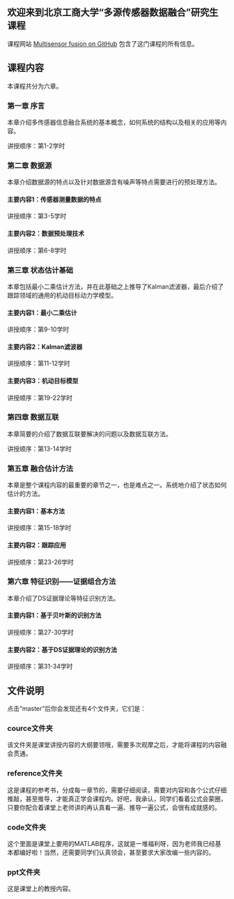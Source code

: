 ## 欢迎来到北京工商大学“多源传感器数据融合”研究生课程

课程网站 [Multisensor fusion on GitHub](https://github.com/Xue-boJin/Course-Multisensor-Fusion.git) 包含了这门课程的所有信息。

## 课程内容
   本课程共分为六章。
### 第一章	序言
本章介绍多传感器信息融合系统的基本概念，如何系统的结构以及相关的应用等内容。

讲授顺序：第1-2学时

### 第二章	数据源
本章介绍数据源的特点以及针对数据源含有噪声等特点需要进行的预处理方法。
#### 主要内容1：传感器测量数据的特点
讲授顺序：第3-5学时
#### 主要内容2：数据预处理技术
讲授顺序：第6-8学时

### 第三章	状态估计基础
本章包括最小二乘估计方法，并在此基础之上推导了Kalman滤波器，最后介绍了跟踪领域的通用的机动目标动力学模型。
#### 主要内容1：最小二乘估计
讲授顺序：第9-10学时
#### 主要内容2：Kalman滤波器
讲授顺序：第11-12学时
#### 主要内容3：机动目标模型
讲授顺序：第19-22学时

### 第四章	数据互联
本章简要的介绍了数据互联要解决的问题以及数据互联方法。

讲授顺序：第13-14学时

### 第五章	融合估计方法
本章是整个课程内容的最重要的章节之一，也是难点之一。系统地介绍了状态如何估计的方法。
#### 主要内容1：基本方法
讲授顺序：第15-18学时
#### 主要内容2：跟踪应用
讲授顺序：第23-26学时

### 第六章	特征识别——证据组合方法
本章介绍了DS证据理论等特征识别方法。
#### 主要内容1：基于贝叶斯的识别方法
讲授顺序：第27-30学时
#### 主要内容2：基于DS证据理论的识别方法
讲授顺序：第31-34学时


## 文件说明 

点击“master”后你会发现还有4个文件夹，它们是：
### cource文件夹
该文件夹是课堂讲授内容的大纲要领哦，需要多次观摩之后，才能将课程的内容融会贯通。

### reference文件夹
这是课程的参考书，分成每一章节的，需要仔细阅读，需要对内容和各个公式仔细推敲，甚至推导，才能真正学会课程内。好吧，我承认，同学们看着公式会蒙圈，只要你配合着课堂上老师讲的再认真看一遍、推导一遍公式，会很有成就感的。

### code文件夹
这个里面是课堂上要用的MATLAB程序，这就是一堆福利呀，因为老师我已经基本都编好啦！当然，还需要同学们认真领会，甚至要求大家改编一些内容的。

### ppt文件夹
这是课堂上的教授内容。
